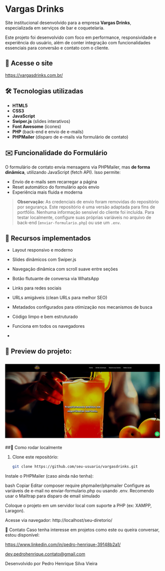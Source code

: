 # Vargas Drinks

Site institucional desenvolvido para a empresa **Vargas Drinks**, especializada em serviços de bar e coquetelaria.

Este projeto foi desenvolvido com foco em performance, responsividade e experiência do usuário, além de conter integração com funcionalidades essenciais para conversão e contato com o cliente.

## 🔗 Acesse o site

https://vargasdrinks.com.br/

## 🛠 Tecnologias utilizadas

- **HTML5**  
- **CSS3**  
- **JavaScript**  
- **Swiper.js** (slides interativos)  
- **Font Awesome** (ícones)  
- **PHP** (back-end e envio de e-mails)  
- **PHPMailer** (disparo de e-mails via formulário de contato)

## ✉️ Funcionalidade do Formulário

O formulário de contato envia mensagens via PHPMailer, mas **de forma dinâmica**, utilizando JavaScript (fetch API). Isso permite:

- Envio de e-mails sem recarregar a página  
- Reset automático do formulário após envio  
- Experiência mais fluida e moderna

> **Observação:** As credenciais de envio foram removidas do repositório por segurança. Este repositório é uma versão adaptada para fins de portfólio. Nenhuma informação sensível do cliente foi incluída. Para testar localmente, configure suas próprias variáveis no arquivo de back-end (`enviar-formulario.php`) ou use um `.env`.

## 📱 Recursos implementados

- Layout responsivo e moderno  
- Slides dinâmicos com Swiper.js  
- Navegação dinâmica com scroll suave entre seções  
- Botão flutuante de conversa via WhatsApp  
- Links para redes sociais  
- URLs amigáveis (clean URLs para melhor SEO)  
- Metadados configurados para otimização nos mecanismos de busca  
- Código limpo e bem estruturado
- Funciona em todos os navegadores

-
## 📸 Preview do projeto:
![Preview](./preview.png) 
- 
  ##📁 Como rodar localmente
1. Clone este repositório:
   ```bash
   git clone https://github.com/seu-usuario/vargasdrinks.git
  Instale o PHPMailer (caso ainda não tenha):
  
  bash
  Copiar
  Editar
  composer require phpmailer/phpmailer
  Configure as variáveis de e-mail no enviar-formulario.php ou usando .env.
  Recomendo usar o Mailtrap para disparo de email simulado
  
  Coloque o projeto em um servidor local com suporte a PHP (ex: XAMPP, Laragon).
  
  Acesse via navegador: http://localhost/seu-diretorio/
  
  📩 Contato
  Caso tenha interesse em projetos como este ou queira conversar, estou disponível:
  
  https://www.linkedin.com/in/pedro-henrique-39148b2a1/
  
  dev.pedrohenrique.contato@gmail.com
  
  Desenvolvido por Pedro Henrique Silva Vieira
